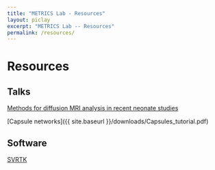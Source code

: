 ```yaml
---
title: "METRICS Lab - Resources"
layout: piclay
excerpt: "METRICS Lab -- Resources"
permalink: /resources/
---
```


# Resources

## Talks
[Methods for diffusion MRI analysis in recent neonate studies](https://emckclac-my.sharepoint.com/:b:/g/personal/k1759240_kcl_ac_uk/EYrpr6GOaExMqlHzPhqcAV4BOwzeIe-aNHNYpvCmS9yn8Q?e=4FPZof)

[Capsule networks]({{ site.baseurl }}/downloads/Capsules_tutorial.pdf)

## Software
[SVRTK](https://github.com/SVRTK)


